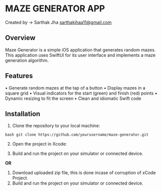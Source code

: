 # MAZE GENERATOR APP 

Created by ->
Sarthak Jha
sarthakjhaa11@gmail.com

## Overview

Maze Generator is a simple iOS application that generates random mazes. This application uses SwiftUI for its user interface and implements a maze generation algorithm. 

## Features

• Generate random mazes at the tap of a button
• Display mazes in a square grid
• Visual indicators for the start (green) and finish (red) points
• Dynamic resizing to fit the screen
• Clean and idiomatic Swift code

## Installation

1. Clone the repository to your local machine:

`bash
git clone https://github.com/yourusername/maze-generator.git`

2. Open the project in Xcode:

3. Build and run the project on your simulator or connected device.

**OR**

1. Download uploaded zip file, this is done incase of corruption of xCode Project.
2. Build and run the project on your simulator or connected device.

